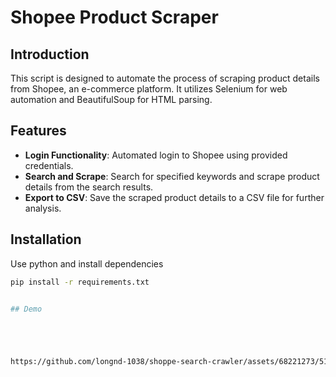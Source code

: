 # Shopee Product Scraper

## Introduction

This script is designed to automate the process of scraping product details from Shopee, an e-commerce platform. It utilizes Selenium for web automation and BeautifulSoup for HTML parsing.

## Features

- **Login Functionality**: Automated login to Shopee using provided credentials.
- **Search and Scrape**: Search for specified keywords and scrape product details from the search results.
- **Export to CSV**: Save the scraped product details to a CSV file for further analysis.

## Installation

Use python and install dependencies

   ```bash
   pip install -r requirements.txt


## Demo





https://github.com/longnd-1038/shoppe-search-crawler/assets/68221273/51caee94-7af2-42bf-983e-159588a242f2

